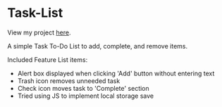 # Task-List

View my project <a href="https://thestormvixen.github.io/Task-List/">here</a>.

A simple Task To-Do List to add, complete, and remove items.

Included Feature List items:
  - Alert box displayed when clicking 'Add' button without entering text
  - Trash icon removes unneeded task
  - Check icon moves task to 'Complete' section
  - Tried using JS to implement local storage save

